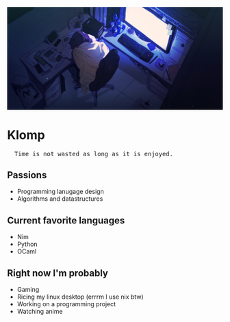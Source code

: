 <img src = "https://github.com/Klattet/Klattet/blob/main/banner.png">

# Klomp
<pre>
  Time is not wasted as long as it is enjoyed.
</pre>
## Passions
- Programming lanugage design
- Algorithms and datastructures

## Current favorite languages
- Nim
- Python
- OCaml

## Right now I'm probably
- Gaming
- Ricing my linux desktop (errrm I use nix btw)
- Working on a programming project
- Watching anime

